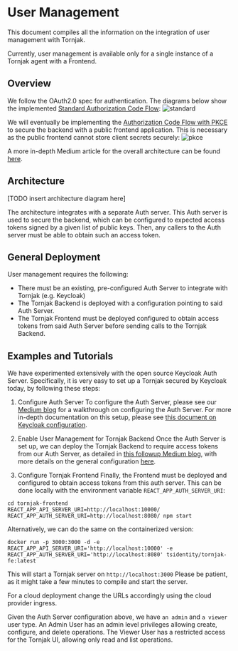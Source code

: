 # User Management

This document compiles all the information on the integration of user management with Tornjak. 

Currently, user management is available only for a single instance of a Tornjak agent with a Frontend. 

## Overview

We follow the OAuth2.0 spec for authentication. The diagrams below show the implemented [Standard Authorization Code Flow](https://auth0.com/docs/get-started/authentication-and-authorization-flow/authorization-code-flow):
![standard](./rsrc/standard-auth-code-flow.png)

We will eventually be implementing the [Authorization Code Flow with PKCE](https://auth0.com/docs/get-started/authentication-and-authorization-flow/authorization-code-flow-with-proof-key-for-code-exchange-pkce) to secure the backend with a public frontend application. This is necessary as the public frontend cannot store client secrets securely: 
![pkce](./rsrc/pkce-auth-code-flow.png)

A more in-depth Medium article for the overall architecture can be found [here](https://medium.com/universal-workload-identity/identity-access-management-iam-integration-with-tornjak-749984966ab5). 

## Architecture

[TODO insert architecture diagram here]

The architecture integrates with a separate Auth server. This Auth server is used to secure the backend, which can be configured to expected access tokens signed by a given list of public keys.  Then, any callers to the Auth server must be able to obtain such an access token.  

## General Deployment

User management requires the following:

*  There must be an existing, pre-configured Auth Server to integrate with Tornjak (e.g. Keycloak)
*  The Tornjak Backend is deployed with a configuration pointing to said Auth Server. 
*  The Tornjak Frontend must be deployed configured to obtain access tokens from said Auth Server before sending calls to the Tornjak Backend. 

## Examples and Tutorials

We have experimented extensively with the open source Keycloak Auth Server. 
Specifically, it is very easy to set up a Tornjak secured by Keycloak today, by following these steps: 

1. Configure Auth Server
To configure the Auth Server, please see our [Medium blog](https://medium.com/universal-workload-identity/step-by-step-guide-to-setup-keycloak-configuration-for-tornjak-dbe5c3049034) for a walkthrough on configuring the Auth Server. For more in-depth documentation on this setup, please see [this document on Keycloak configuration](./keycloak-configuration.md).

1. Enable User Management for Tornjak Backend
Once the Auth Server is set up, we can deploy the Tornjak Backend to require access tokens from our Auth Server, 
as detailed in 
[this followup Medium blog](https://medium.com/universal-workload-identity/guide-to-integrating-tornjak-with-keycloak-for-access-control-to-spire-40a3d5ee5f5a), 
with more details on the general configuration 
[here](https://github.com/spiffe/tornjak/blob/main/docs/config-tornjak-agent.md). 

1. Configure Tornjak Frontend
Finally, the Frontend must be deployed and configured to obtain access tokens from this auth server. 
This can be done locally with the environment variable 
`REACT_APP_AUTH_SERVER_URI`:

```
cd tornjak-frontend
REACT_APP_API_SERVER_URI=http://localhost:10000/
REACT_APP_AUTH_SERVER_URI=http://localhost:8080/ npm start
```

Alternatively, we can do the same on the containerized version:

```
docker run -p 3000:3000 -d -e REACT_APP_API_SERVER_URI='http://localhost:10000' -e REACT_APP_AUTH_SERVER_URI='http://localhost:8080' tsidentity/tornjak-fe:latest
```

This will start a Tornjak server on `http://localhost:3000`
Please be patient, as it might take a few minutes to compile and start the server.

For a cloud deployment change the URLs accordingly using the cloud provider ingress.

Given the Auth Server configuration above, we have `an admin` and `a viewer` user type. 
An Admin User has an admin level privileges allowing create, configure, and delete operations. 
The Viewer User has a restricted access for the Tornjak UI, allowing only read and list operations.  
